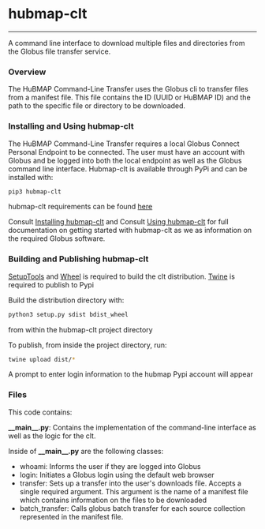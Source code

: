 # hubmap-clt

---

A command line interface to download multiple files and directories from the Globus file transfer service.

### Overview

The HuBMAP Command-Line Transfer uses the Globus cli to transfer files from a manifest file. This file contains the ID (UUID or HuBMAP ID) and the path to the specific file or directory to be downloaded. 

### Installing  and Using hubmap-clt

The HuBMAP Command-Line Transfer requires a local Globus Connect Personal Endpoint to be connected. The user must have an account with Globus and be logged into both the local endpoint as well as the Globus command line interface. Hubmap-clt is available through PyPi and can be installed with:

```bash
pip3 hubmap-clt
```

hubmap-clt requirements can be found [here](requirements.txt)

Consult <a href="https://software.docs.hubmapconsortium.org/">Installing hubmap-clt</a> and Consult <a href="https://software.docs.hubmapconsortium.org/">Using hubmap-clt</a> for full documentation on getting started with hubmap-clt as we as information on the required Globus software. 

### Building and Publishing hubmap-clt

<a href="https://pypi.org/project/setuptools/">SetupTools</a> and <a href="https://pypi.org/project/wheel/">Wheel</a> is required to build the clt distribution. <a href="https://pypi.org/project/twine/">Twine</a> is required to publish to Pypi

Build the distribution directory with: 

```bash
python3 setup.py sdist bdist_wheel
```

from within the hubmap-clt project directory

To publish, from inside the project directory, run:

```bash
twine upload dist/*
```

A prompt to enter login information to the hubmap Pypi account will appear

### Files

This code contains:

**\_\_main\_\_.py**: Contains the implementation of the command-line interface as well as the logic for the clt.

Inside of **\_\_main\_\_.py** are the following classes:

* whoami: Informs the user if they are logged into Globus
* login: Initiates a Globus login using the default web browser
* transfer: Sets up a transfer into the user's downloads file. Accepts a single required argument. This argument is the name of a manifest file which contains information on the files to be downloaded
* batch_transfer: Calls globus batch transfer for each source collection represented in the manifest file. 






